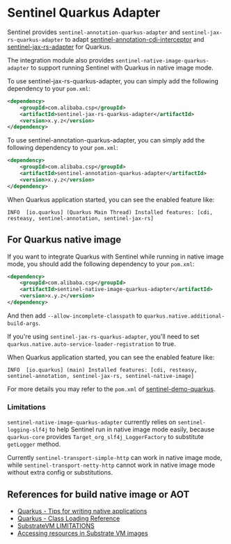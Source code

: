 # Sentinel Quarkus Adapter

Sentinel provides `sentinel-annotation-quarkus-adapter` and `sentinel-jax-rs-quarkus-adapter` to
adapt [sentinel-annotation-cdi-interceptor](https://github.com/alibaba/Sentinel/tree/master/sentinel-extension/sentiel-annotation-cdi-interceptor)
and [sentinel-jax-rs-adapter](https://github.com/alibaba/Sentinel/tree/master/sentinel-adapter/sentinel-jax-rs-adapter) for Quarkus.

The integration module also provides `sentinel-native-image-quarkus-adapter` to support running Sentinel with Quarkus in native image mode.

To use sentinel-jax-rs-quarkus-adapter, you can simply add the following dependency to your `pom.xml`:

```xml
<dependency>
    <groupId>com.alibaba.csp</groupId>
    <artifactId>sentinel-jax-rs-quarkus-adapter</artifactId>
    <version>x.y.z</version>
</dependency>
```

To use sentinel-annotation-quarkus-adapter, you can simply add the following dependency to your `pom.xml`:

```xml
<dependency>
    <groupId>com.alibaba.csp</groupId>
    <artifactId>sentinel-annotation-quarkus-adapter</artifactId>
    <version>x.y.z</version>
</dependency>
```

When Quarkus application started, you can see the enabled feature like:

```
INFO  [io.quarkus] (Quarkus Main Thread) Installed features: [cdi, resteasy, sentinel-annotation, sentinel-jax-rs]
```

## For Quarkus native image

If you want to integrate Quarkus with Sentinel while running in native image mode,
you should add the following dependency to your `pom.xml`:

```xml
<dependency>
    <groupId>com.alibaba.csp</groupId>
    <artifactId>sentinel-native-image-quarkus-adapter</artifactId>
    <version>x.y.z</version>
</dependency>
```

And then add `--allow-incomplete-classpath` to `quarkus.native.additional-build-args`.

If you're using `sentinel-jax-rs-quarkus-adapter`, you'll need to set `quarkus.native.auto-service-loader-registration` to true.

When Quarkus application started, you can see the enabled feature like:

```
INFO  [io.quarkus] (main) Installed features: [cdi, resteasy, sentinel-annotation, sentinel-jax-rs, sentinel-native-image]
```

For more details you may refer to the `pom.xml` of [sentinel-demo-quarkus](https://github.com/alibaba/Sentinel/tree/master/sentinel-demo/sentinel-demo-quarkus).

### Limitations

`sentinel-native-image-quarkus-adapter` currently relies on `sentinel-logging-slf4j` to help Sentinel
run in native image mode easily, because `quarkus-core` provides `Target_org_slf4j_LoggerFactory` to substitute `getLogger` method.

Currently `sentinel-transport-simple-http` can work in native image mode, while `sentinel-transport-netty-http` cannot work in native image mode without extra config or substitutions.

## References for build native image or AOT

- [Quarkus - Tips for writing native applications](https://quarkus.io/guides/writing-native-applications-tips)
- [Quarkus - Class Loading Reference](https://quarkus.io/guides/class-loading-reference)
- [SubstrateVM LIMITATIONS](https://github.com/oracle/graal/blob/master/substratevm/LIMITATIONS.md)
- [Accessing resources in Substrate VM images](https://github.com/oracle/graal/blob/master/substratevm/RESOURCES.md)
